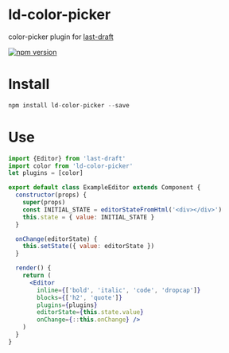 # ld-color-picker
color-picker plugin for [last-draft](http://lastdraft.vace.nz)

[![npm version](https://badge.fury.io/js/ld-color-picker.svg)](https://badge.fury.io/js/ld-color-picker)

# Install
```jsx
npm install ld-color-picker --save
```

# Use
```jsx
import {Editor} from 'last-draft'
import color from 'ld-color-picker'
let plugins = [color]

export default class ExampleEditor extends Component {
  constructor(props) {
    super(props)
    const INITIAL_STATE = editorStateFromHtml('<div></div>')
    this.state = { value: INITIAL_STATE }
  }

  onChange(editorState) {
    this.setState({ value: editorState })
  }

  render() {
    return (
      <Editor
        inline={['bold', 'italic', 'code', 'dropcap']}
        blocks={['h2', 'quote']}
        plugins={plugins}
        editorState={this.state.value}
        onChange={::this.onChange} />
    )
  }
}

```
